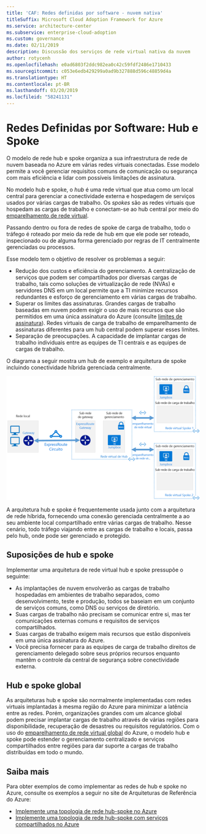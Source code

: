 ```yaml
---
title: 'CAF: Redes definidas por software - nuvem nativa'
titleSuffix: Microsoft Cloud Adoption Framework for Azure
ms.service: architecture-center
ms.subservice: enterprise-cloud-adoption
ms.custom: governance
ms.date: 02/11/2019
description: Discussão dos serviços de rede virtual nativa da nuvem
author: rotycenh
ms.openlocfilehash: e0ad6803f2ddc982ea0c42c59fdf2486e1710433
ms.sourcegitcommit: c053e6edb429299a0ad9b327888d596c48859d4a
ms.translationtype: HT
ms.contentlocale: pt-BR
ms.lasthandoff: 03/20/2019
ms.locfileid: "58241131"
---
```

# <a name="software-defined-networks-hub-and-spoke"></a>Redes Definidas por Software: Hub e Spoke

O modelo de rede hub e spoke organiza a sua infraestrutura de rede de nuvem baseada no Azure em várias redes virtuais conectadas. Esse modelo permite a você gerenciar requisitos comuns de comunicação ou segurança com mais eficiência e lidar com possíveis limitações de assinatura.

No modelo hub e spoke, o *hub* é uma rede virtual que atua como um local central para gerenciar a conectividade externa e hospedagem de serviços usados por várias cargas de trabalho. Os *spokes* são as redes virtuais que hospedam as cargas de trabalho e conectam-se ao hub central por meio do [emparelhamento de rede virtual](/virtual-network/virtual-network-peering-overview).

Passando dentro ou fora de redes de spoke de carga de trabalho, todo o tráfego é roteado por meio da rede de hub em que ele pode ser roteado, inspecionado ou de alguma forma gerenciado por regras de IT centralmente gerenciadas ou processos.

Esse modelo tem o objetivo de resolver os problemas a seguir:

- Redução dos custos e eficiência do gerenciamento. A centralização de serviços que podem ser compartilhados por diversas cargas de trabalho, tais como soluções de virtualização de rede (NVAs) e servidores DNS em um local permite que a TI minimize recursos redundantes e esforço de gerenciamento em várias cargas de trabalho.
- Superar os limites das assinaturas. Grandes cargas de trabalho baseadas em nuvem podem exigir o uso de mais recursos que são permitidos em uma única assinatura do Azure (consulte [limites de assinatura](/azure/azure-subscription-service-limits)). Redes virtuais de carga de trabalho de emparelhamento de assinaturas diferentes para um hub central podem superar esses limites.
- Separação de preocupações. A capacidade de implantar cargas de trabalho individuais entre as equipes de TI centrais e as equipes de cargas de trabalho.

O diagrama a seguir mostra um hub de exemplo e arquitetura de spoke incluindo conectividade híbrida gerenciada centralmente.

![Arquitetura da rede hub-spoke](../../../reference-architectures/hybrid-networking/images/hub-spoke.png)

A arquitetura hub e spoke é frequentemente usada junto com a arquitetura de rede híbrida, fornecendo uma conexão gerenciada centralmente a ao seu ambiente local compartilhado entre várias cargas de trabalho. Nesse cenário, todo tráfego viajando entre as cargas de trabalho e locais, passa pelo hub, onde pode ser gerenciado e protegido.

## <a name="hub-and-spoke-assumptions"></a>Suposições de hub e spoke

Implementar uma arquitetura de rede virtual hub e spoke pressupõe o seguinte:

- As implantações de nuvem envolverão as cargas de trabalho hospedadas em ambientes de trabalho separados, como desenvolvimento, teste e produção, todos se baseiam em um conjunto de serviços comuns, como DNS ou serviços de diretório.
- Suas cargas de trabalho não precisam se comunicar entre si, mas ter comunicações externas comuns e requisitos de serviços compartilhados.
- Suas cargas de trabalho exigem mais recursos que estão disponíveis em uma única assinatura do Azure.
- Você precisa fornecer para as equipes de carga de trabalho direitos de gerenciamento delegado sobre seus próprios recursos enquanto mantêm o controle da central de segurança sobre conectividade externa.

## <a name="global-hub-and-spoke"></a>Hub e spoke global

As arquiteturas hub e spoke são normalmente implementadas com redes virtuais implantadas à mesma região do Azure para minimizar a latência entre as redes. Porém, organizações grandes com um alcance global podem precisar implantar cargas de trabalho através de várias regiões para disponibilidade, recuperação de desastres ou requisitos regulatórios. Com o uso do [emparelhamento de rede virtual global](/azure/virtual-network/virtual-network-peering-overview) do Azure, o modelo hub e spoke pode estender o gerenciamento centralizado e serviços compartilhados entre regiões para dar suporte a cargas de trabalho distribuídas em todo o mundo.

## <a name="learn-more"></a>Saiba mais

Para obter exemplos de como implementar as redes de hub e spoke no Azure, consulte os exemplos a seguir no site de Arquiteturas de Referência do Azure:

- [Implemente uma topologia de rede hub-spoke no Azure](../../../reference-architectures/hybrid-networking/hub-spoke.md)
- [Implemente uma topologia de rede hub-spoke com serviços compartilhados no Azure](../../../reference-architectures/hybrid-networking/shared-services.md)
